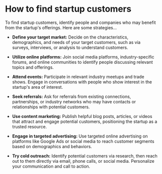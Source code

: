 # How to find startup customers

To find startup customers, identify people and companies who may benefit from the startup's offerings. Here are some strategies…

* **Define your target market:** Decide on the characteristics, demographics, and needs of your target customers, such as via surveys, interviews, or analysis to understand customers.

* **Utilize online platforms:** Join social media platforms, industry-specific forums, and online communities to identify people discussing relevant topics and offerings.

* **Attend events:** Participate in relevant industry meetups and trade shows. Engage in conversations with people who show interest in the startup's area of interest.

* **Seek referrals:** Ask for referrals from existing connections, partnerships, or industry networks who may have contacts or relationships with potential customers.

* **Use content marketing:** Publish helpful blog posts, articles, or videos that attract and engage potential customers, positioning the startup as a trusted resource.

* **Engage in targeted advertising:** Use targeted online advertising on platforms like Google Ads or social media to reach customer segments based on demographics and behaviors.

* **Try cold outreach:** Identify potential customers via research, then reach out to them directly via email, phone calls, or social media. Personalize your communication and call to action.
